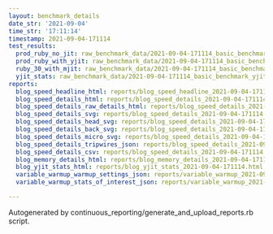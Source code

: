 ```yaml
---
layout: benchmark_details
date_str: '2021-09-04'
time_str: '17:11:14'
timestamp: 2021-09-04-171114
test_results:
  prod_ruby_no_jit: raw_benchmark_data/2021-09-04-171114_basic_benchmark_prod_ruby_no_jit.json
  prod_ruby_with_yjit: raw_benchmark_data/2021-09-04-171114_basic_benchmark_prod_ruby_with_yjit.json
  ruby_30_with_mjit: raw_benchmark_data/2021-09-04-171114_basic_benchmark_ruby_30_with_mjit.json
  yjit_stats: raw_benchmark_data/2021-09-04-171114_basic_benchmark_yjit_stats.json
reports:
  blog_speed_headline_html: reports/blog_speed_headline_2021-09-04-171114.html
  blog_speed_details_html: reports/blog_speed_details_2021-09-04-171114.html
  blog_speed_details_raw_details_html: reports/blog_speed_details_2021-09-04-171114.raw_details.html
  blog_speed_details_svg: reports/blog_speed_details_2021-09-04-171114.svg
  blog_speed_details_head_svg: reports/blog_speed_details_2021-09-04-171114.head.svg
  blog_speed_details_back_svg: reports/blog_speed_details_2021-09-04-171114.back.svg
  blog_speed_details_micro_svg: reports/blog_speed_details_2021-09-04-171114.micro.svg
  blog_speed_details_tripwires_json: reports/blog_speed_details_2021-09-04-171114.tripwires.json
  blog_speed_details_csv: reports/blog_speed_details_2021-09-04-171114.csv
  blog_memory_details_html: reports/blog_memory_details_2021-09-04-171114.html
  blog_yjit_stats_html: reports/blog_yjit_stats_2021-09-04-171114.html
  variable_warmup_warmup_settings_json: reports/variable_warmup_2021-09-04-171114.warmup_settings.json
  variable_warmup_stats_of_interest_json: reports/variable_warmup_2021-09-04-171114.stats_of_interest.json

---
```

Autogenerated by continuous_reporting/generate_and_upload_reports.rb script.
